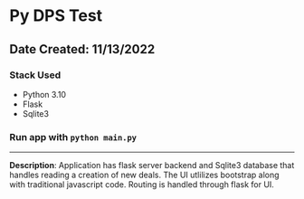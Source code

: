 # Py DPS Test

## Date Created: 11/13/2022

### Stack Used

- Python 3.10
- Flask
- Sqlite3

### Run app with `python main.py`

<hr />

<b>Description</b>: Application has flask server backend and Sqlite3 database that handles reading a creation of new deals. The UI utlilizes bootstrap along with traditional javascript code. Routing is handled through flask for UI.
